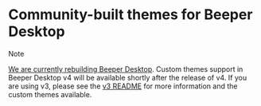 # Community-built themes for Beeper Desktop

> [!NOTE]
> [We are currently rebuilding Beeper Desktop](https://blog.beeper.com/2024/06/04/2024-beeper-roadmap/). Custom themes support in Beeper Desktop v4 will be available shortly after the release of v4.
> If you are using v3, please see the [v3 README](https://github.com/beeper/themes/blob/main/README.md) for more information and the custom themes available.
